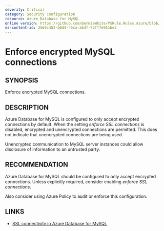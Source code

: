 ```yaml
---
severity: Critical
category: Security configuration
resource: Azure Database for MySQL
online version: https://github.com/BernieWhite/PSRule.Rules.Azure/blob/master/docs/rules/en/Azure.MySQL.UseSSL.md
ms-content-id: 2569c452-b0d4-45ca-a6df-72ff7e911be3
---
```


# Enforce encrypted MySQL connections

## SYNOPSIS

Enforce encrypted MySQL connections.

## DESCRIPTION

Azure Database for MySQL is configured to only accept encrypted connections by default.
When the setting _enforce SSL connections_ is disabled, encrypted and unencrypted connections are permitted.
This does not indicate that unencrypted connections are being used.

Unencrypted communication to MySQL server instances could allow disclosure of information to an untrusted party.

## RECOMMENDATION

Azure Database for MySQL should be configured to only accept encrypted connections.
Unless explicitly required, consider enabling _enforce SSL connections_.

Also consider using Azure Policy to audit or enforce this configuration.

## LINKS

- [SSL connectivity in Azure Database for MySQL](https://docs.microsoft.com/en-us/azure/mysql/concepts-ssl-connection-security)
